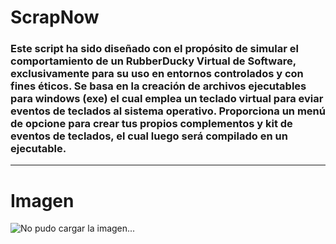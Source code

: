 # ScrapNow
### Este script ha sido diseñado con el propósito de simular el comportamiento de un RubberDucky Virtual de Software, exclusivamente para su uso en entornos controlados y con fines éticos. Se basa en la creación de archivos ejecutables para windows (exe) el cual emplea un teclado virtual para eviar eventos de teclados al sistema operativo. Proporciona un menú de opcione para crear tus propios complementos y kit de eventos de teclados, el cual luego será compilado en un ejecutable.
------------

# Imagen
![No pudo cargar la imagen...](https://github.com/n4ss4u/RubberDuckyV/blob/main/images/0113_1_.gif)
